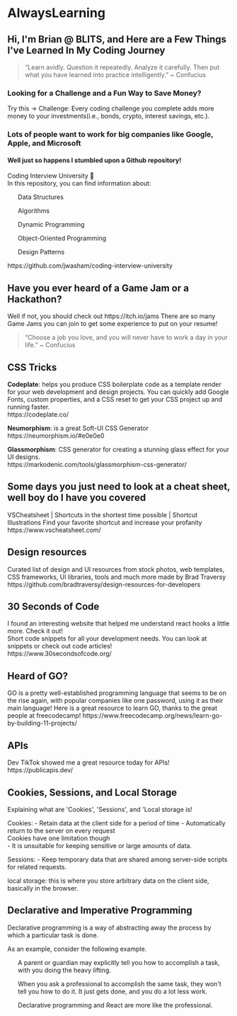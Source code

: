 # AlwaysLearning

<h2>Hi, I'm Brian @ BLITS, and Here are a Few Things I've Learned In My Coding Journey</h2>

<blockquote>“Learn avidly. Question it repeatedly. Analyze it carefully. Then put what you have learned into practice intelligently.” ~ Confucius</blockquote>

<h3 <b>Looking for a Challenge and a Fun Way to Save Money?</h3> </b> Try this -> Challenge:
Every coding challenge you complete adds more money to your investments(i.e., bonds, crypto, interest savings, etc.).

<h3>Lots of people want to work for big companies like Google, Apple, and Microsoft</h3> 
<h4> Well just so happens I stumbled upon a Github repository!</h4>
<p>Coding Interview University 🏫 <br>
  In this repository, you can find information about:
<ol> Data Structures </ol>
<ol> Algorithms  </ol>
<ol> Dynamic Programming  </ol>
<ol> Object-Oriented Programming  </ol>
<ol> Design Patterns  </ol>
https://github.com/jwasham/coding-interview-university
</p>

<h2>Have you ever heard of a Game Jam or a Hackathon?</h2>
<p>
  Well if not, you should check out https://itch.io/jams There are so many Game Jams you can join to get some experience to put on your resume!
</p>

<blockquote>“Choose a job you love, and you will never have to work a day in your life.” ~ Confucius</blockquote>

<h2>CSS Tricks</h2>
<p>
  <b>Codeplate</b>: helps you produce CSS boilerplate code as a template render for your web development and design projects. You can quickly add Google Fonts, custom properties, and a CSS reset to get your CSS project up and running faster. <br>
https://codeplate.co/
</p>
<p>
<B>Neumorphism</B>: is a great Soft-UI CSS Generator <br>
  https://neumorphism.io/#e0e0e0
</p>
<p>
 <b>Glassmorphism</b>: CSS generator for creating a stunning glass effect for your UI designs. <br>
  https://markodenic.com/tools/glassmorphism-css-generator/
</p>

<h2>Some days you just need to look at a cheat sheet, well boy do I have you covered</h2>
<p>
  VSCheatsheet | Shortcuts in the shortest time possible | Shortcut Illustrations
Find your favorite shortcut and increase your profanity
https://www.vscheatsheet.com/
</p>

<h2>Design resources</h2>
<p>
Curated list of design and UI resources from stock photos, web templates, CSS frameworks, UI libraries, tools and much more made by Brad Traversy <br>
https://github.com/bradtraversy/design-resources-for-developers
</p>

<h2>30 Seconds of Code</h2>
<p>
I found an interesting website that helped me understand react hooks a little more. Check it out! <br>
Short code snippets for all your development needs. You can look at snippets or check out code articles! <br>
https://www.30secondsofcode.org/
</p>

<h2>Heard of GO?</h2>
<p>
GO is a pretty well-established programming language that seems to be on the rise again, with popular companies like one password, using it as their main language!
Here is a great resource to learn GO, thanks to the great people at freecodecamp!
https://www.freecodecamp.org/news/learn-go-by-building-11-projects/
</p>

<h2>APIs</h2>
<p>
  Dev TikTok showed me a great resource today for APIs!
https://publicapis.dev/
</p>

<h2>Cookies, Sessions, and Local Storage</h2>
<p>
Explaining what are 'Cookies', 'Sessions', and 'Local storage is!
</p>
<p>
Cookies:
- Retain data at the client side for a period of time
- Automatically return to the server on every request <br>
Cookies have one limitation though <br>
- It is unsuitable for keeping sensitive or large amounts of data. 
</p>
<p>
Sessions:
- Keep temporary data that are shared among server-side scripts for related requests.
</p>
<p>
local storage: this is where you store arbitrary data on the client side, basically in the browser.
</p>

<h2>Declarative and Imperative Programming</h2>
<p>
Declarative programming is a way of abstracting away the process by which a particular task is done.
</p>
<p>
As an example, consider the following example.
    <ol>A parent or guardian may explicitly tell you how to accomplish a task, with you doing the heavy lifting.</ol>
    <ol>When you ask a professional to accomplish the same task, they won't tell you how to do it. It just gets done, and you do a lot less work.</ol>
    <ol>Declarative programming and React are more like the professional.</ol>
</p>

